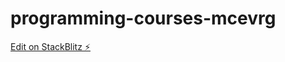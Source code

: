 # programming-courses-mcevrg

[Edit on StackBlitz ⚡️](https://stackblitz.com/edit/programming-courses-mcevrg)